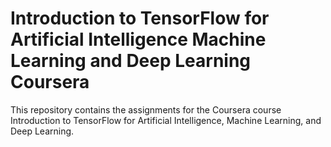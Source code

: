 # Introduction to TensorFlow for Artificial Intelligence Machine Learning and Deep Learning Coursera

This repository contains the assignments for the Coursera course Introduction to TensorFlow for Artificial Intelligence, Machine Learning, and Deep Learning.
